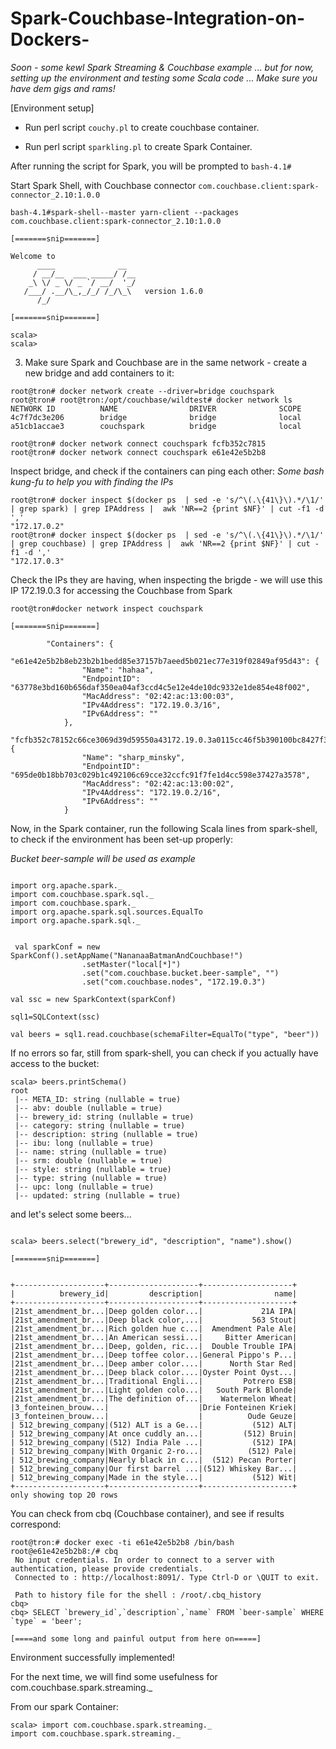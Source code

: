 # Spark-Couchbase-Integration-on-Dockers-

<i> Soon - some kewl Spark Streaming & Couchbase example ... but for now, setting up the environment and testing some Scala code ... Make sure you have dem gigs and rams!  </i>

[Environment setup]

- Run perl script ``couchy.pl`` to create couchbase container.

- Run perl script ``sparkling.pl`` to create Spark Container.


After running the script for Spark, you will be prompted to ``bash-4.1#``

Start Spark Shell, with Couchbase connector ``com.couchbase.client:spark-connector_2.10:1.0.0``

```
bash-4.1#spark-shell--master yarn-client --packages com.couchbase.client:spark-connector_2.10:1.0.0

[=======snip=======]

Welcome to
      ____              __
     / __/__  ___ _____/ /__
    _\ \/ _ \/ _ `/ __/  '_/
   /___/ .__/\_,_/_/ /_/\_\   version 1.6.0
      /_/

[=======snip=======]

scala>
scala>
```

3) Make sure Spark and Couchbase are in the same network - create a new bridge and add containers to it:
```
root@tron# docker network create --driver=bridge couchspark
root@tron# root@tron:/opt/couchbase/wildtest# docker network ls
NETWORK ID          NAME                DRIVER              SCOPE
4c7f7dc3e206        bridge              bridge              local
a51cb1accae3        couchspark          bridge              local

root@tron# docker network connect couchspark fcfb352c7815
root@tron# docker network connect couchspark e61e42e5b2b8

```

Inspect bridge, and check if the containers can ping each other:
<i> Some bash kung-fu to help you with finding the IPs </i>

```
root@tron# docker inspect $(docker ps  | sed -e 's/^\(.\{41\}\).*/\1/' | grep spark) | grep IPAddress |  awk 'NR==2 {print $NF}' | cut -f1 -d ','
"172.17.0.2"
root@tron# docker inspect $(docker ps  | sed -e 's/^\(.\{41\}\).*/\1/' | grep couchbase) | grep IPAddress |  awk 'NR==2 {print $NF}' | cut -f1 -d ','
"172.17.0.3"
```

Check the IPs they are having, when inspecting the brigde - we will use this IP 172.19.0.3 for accessing the Couchbase
from Spark
```
root@tron#docker network inspect couchspark 

[=======snip=======]

        "Containers": {
            "e61e42e5b2b8eb23b2b1bedd85e37157b7aeed5b021ec77e319f02849af95d43": {
                "Name": "hahaa",
                "EndpointID": "63778e3bd160b656daf350ea04af3ccd4c5e12e4de10dc9332e1de854e48f002",
                "MacAddress": "02:42:ac:13:00:03",
                "IPv4Address": "172.19.0.3/16",
                "IPv6Address": ""
            },
            "fcfb352c78152c66ce3069d39d59550a43172.19.0.3a0115cc46f5b390100bc8427f3ba04": {
                "Name": "sharp_minsky",
                "EndpointID": "695de0b18bb703c029b1c492106c69cce32ccfc91f7fe1d4cc598e37427a3578",
                "MacAddress": "02:42:ac:13:00:02",
                "IPv4Address": "172.19.0.2/16",
                "IPv6Address": ""
            }

```

Now, in the Spark container, run the following Scala lines from spark-shell, to check if the environment has been set-up properly:

<i> Bucket beer-sample will be used as example</i>
```

import org.apache.spark._  
import com.couchbase.spark.sql._
import com.couchbase.spark._
import org.apache.spark.sql.sources.EqualTo
import org.apache.spark.sql._


 val sparkConf = new SparkConf().setAppName("NananaaBatmanAndCouchbase!")
                .setMaster("local[*]")
                .set("com.couchbase.bucket.beer-sample", "")
                .set("com.couchbase.nodes", "172.19.0.3")

val ssc = new SparkContext(sparkConf)

sql1=SQLContext(ssc)

val beers = sql1.read.couchbase(schemaFilter=EqualTo("type", "beer"))

```

If no errors so far, still from spark-shell, you can check if you actually have access to the bucket:
```
scala> beers.printSchema()
root
 |-- META_ID: string (nullable = true)
 |-- abv: double (nullable = true)
 |-- brewery_id: string (nullable = true)
 |-- category: string (nullable = true)
 |-- description: string (nullable = true)
 |-- ibu: long (nullable = true)
 |-- name: string (nullable = true)
 |-- srm: double (nullable = true)
 |-- style: string (nullable = true)
 |-- type: string (nullable = true)
 |-- upc: long (nullable = true)
 |-- updated: string (nullable = true)
```

and let's select some beers...  

```

scala> beers.select("brewery_id", "description", "name").show()

[=======snip=======]


+--------------------+--------------------+--------------------+
|          brewery_id|         description|                name|
+--------------------+--------------------+--------------------+
|21st_amendment_br...|Deep golden color...|             21A IPA|
|21st_amendment_br...|Deep black color,...|           563 Stout|
|21st_amendment_br...|Rich golden hue c...|  Amendment Pale Ale|
|21st_amendment_br...|An American sessi...|     Bitter American|
|21st_amendment_br...|Deep, golden, ric...|  Double Trouble IPA|
|21st_amendment_br...|Deep toffee color...|General Pippo's P...|
|21st_amendment_br...|Deep amber color....|      North Star Red|
|21st_amendment_br...|Deep black color....|Oyster Point Oyst...|
|21st_amendment_br...|Traditional Engli...|         Potrero ESB|
|21st_amendment_br...|Light golden colo...|   South Park Blonde|
|21st_amendment_br...|The definition of...|    Watermelon Wheat|
|3_fonteinen_brouw...|                    |Drie Fonteinen Kriek|
|3_fonteinen_brouw...|                    |          Oude Geuze|
| 512_brewing_company|(512) ALT is a Ge...|           (512) ALT|
| 512_brewing_company|At once cuddly an...|         (512) Bruin|
| 512_brewing_company|(512) India Pale ...|           (512) IPA|
| 512_brewing_company|With Organic 2-ro...|          (512) Pale|
| 512_brewing_company|Nearly black in c...|  (512) Pecan Porter|
| 512_brewing_company|Our first barrel ...|(512) Whiskey Bar...|
| 512_brewing_company|Made in the style...|           (512) Wit|
+--------------------+--------------------+--------------------+
only showing top 20 rows

```

You can check from cbq (Couchbase container), and see if results correspond:

```
root@tron:# docker exec -ti e61e42e5b2b8 /bin/bash
root@e61e42e5b2b8:/# cbq
 No input credentials. In order to connect to a server with authentication, please provide credentials.
 Connected to : http://localhost:8091/. Type Ctrl-D or \QUIT to exit.

 Path to history file for the shell : /root/.cbq_history 
cbq> 
cbq> SELECT `brewery_id`,`description`,`name` FROM `beer-sample` WHERE  `type` = 'beer'; 

[====and some long and painful output from here on=====]

```

Environment successfully implemented!

For the next time, we will find some usefulness for com.couchbase.spark.streaming._ 

From our spark Container:

```
scala> import com.couchbase.spark.streaming._
import com.couchbase.spark.streaming._
```



